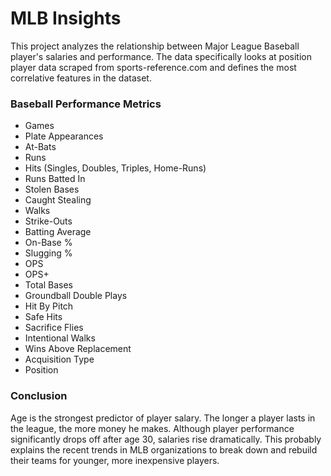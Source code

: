 # MLB Insights

This project analyzes the relationship between Major League Baseball player's salaries and performance. The data specifically looks at position player data scraped from sports-reference.com and defines the most correlative features in the dataset.


### Baseball Performance Metrics
* Games
* Plate Appearances
* At-Bats
* Runs
* Hits (Singles, Doubles, Triples, Home-Runs)
* Runs Batted In
* Stolen Bases
* Caught Stealing
* Walks
* Strike-Outs
* Batting Average
* On-Base %
* Slugging %
* OPS
* OPS+
* Total Bases
* Groundball Double Plays
* Hit By Pitch
* Safe Hits
* Sacrifice Flies
* Intentional Walks
* Wins Above Replacement
* Acquisition Type
* Position

### Conclusion
Age is the strongest predictor of player salary. The longer a player lasts in the league, the more money he makes. Although player performance significantly drops off after age 30, salaries rise dramatically. This probably explains the recent trends in MLB organizations to break down and rebuild their teams for younger, more inexpensive players.  
